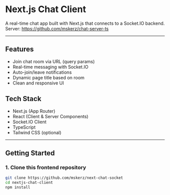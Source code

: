 # Next.js Chat Client

A real-time chat app built with Next.js that connects to a Socket.IO backend.  
Server: https://github.com/mskerz/chat-server-ts

---

## Features

- Join chat room via URL (query params)
- Real-time messaging with Socket.IO
- Auto-join/leave notifications
- Dynamic page title based on room
- Clean and responsive UI
 

## Tech Stack

- Next.js (App Router)
- React (Client & Server Components)
- Socket.IO Client
- TypeScript
- Tailwind CSS (optional)

---

## Getting Started

### 1. Clone this frontend repository

```bash
git clone https://github.com/mskerz/next-chat-socket
cd nextjs-chat-client
npm install
